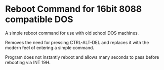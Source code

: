 # Reboot Command for 16bit 8088 compatible DOS
A simple reboot command for use with old school DOS machines.

Removes the need for pressing CTRL-ALT-DEL and replaces it with the modern feel of entering a simple command.

Program does not instantly reboot and allows many seconds to pass before rebooting via INT 19H.
